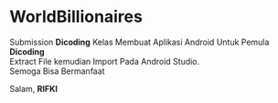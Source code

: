 # WorldBillionaires <br>
Submission <b>Dicoding</b> Kelas Membuat Aplikasi Android Untuk Pemula <b>Dicoding</b> <br>
Extract File kemudian Import Pada Android Studio.<br>
Semoga Bisa Bermanfaat

Salam, <b>RIFKI</b>
